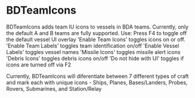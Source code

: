 # BDTeamIcons
BDTeamIcons adds team IU icons to vessels in BDA teams. Currently, only the default A and B teams are fully supported.
Use:
	Press F4 to toggle off the default vessel UI overlay
	'Enable Team Icons' toggles icons on or off.
	'Enable Team Labels' toggles team identification on/off
	'Enable Vessel Labels' toggles vessel names
	'Missile Icons' toggles missile alert icons
	'Debris Icons' toggles debris icons on/off
	'Do not hide with UI' toggles if icons are turned off via F2 

Currently, BDTeamIcons will diferentiate between 7 different types of craft and mark each with unique icons - 
Ships, Planes, Bases/Landers, Probes, Rovers, Submarines, and Station/Relay
